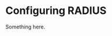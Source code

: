 [title]: # (Configuring RADIUS)
[tags]: # (XXX)
[priority]: # (1888)
# Configuring RADIUS
Something here.

